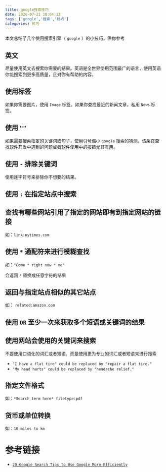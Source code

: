 ```yaml
---
title: google搜索技巧
date: 2020-07-21 10:04:13
tags: ['google','搜索','技巧']
categories: 技巧
---
```


本文总结了几个使用搜索引擎（ `google` ）的小技巧，供你参考

## 英文

尽量使用英文去搜索你需要的结果。英语是全世界使用范围最广的语言，使用英语你能搜索到更多高质量，且对你有帮助的内容。

## 使用标签

如果你需要图片，使用 `Image` 标签。如果你查找最近的新闻文章，私用 `News` 标签。

## 使用 `""`

如果需要搜索指定的关键词或句子，使用引号缩小 `google` 搜索的猜测。该条在查找软件开发中遇到的问题或者软件使用中的报错尤其有用。

## 使用 `-` 排除关键词

使用连字符号来排除你不想要的结果。

## 使用 `:` 在指定站点中搜索

## 查找有哪些网站引用了指定的网站即有到指定网站的链接

如：`link:nytimes.com`

## 使用 `*` 通配符来进行模糊查找

如：`"Come * right now * me"`

会返回 `*` 替换成任意字符的结果

## 返回与指定站点相似的其它站点

如： `related:amazon.com`

## 使用 `OR` 至少一次来获取多个短语或关键词的结果

## 使用网站会使用的关键词来搜索

不要使用口语化的词汇或者短语，而是使用更为专业的词汇或者短语来进行搜索

* `"I have a flat tire" could be replaced by "repair a flat tire."`
* `"My head hurts" could be replaced by "headache relief."`

## 指定文件格式

如：`*Search term here* filetype:pdf`

## 货币或单位转换

如：`10 miles to km`

# 参考链接

* [`20 Google Search Tips to Use Google More Efficiently`](https://www.lifehack.org/articles/technology/20-tips-use-google-search-efficiently.html)